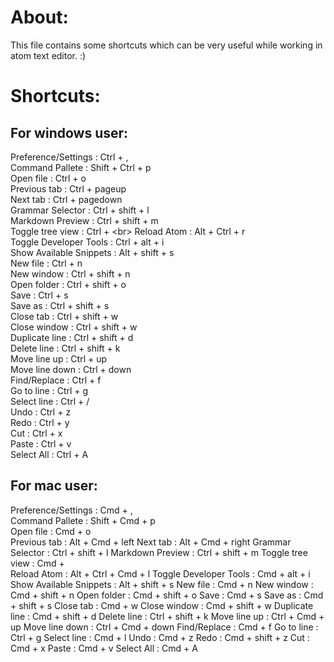 # About:
This file contains some shortcuts which can be very useful while working in atom text editor. :)



# Shortcuts:

## For windows user:
Preference/Settings : Ctrl + ,<br>
Command Pallete : Shift + Ctrl + p<br>
Open file : Ctrl + o<br>
Previous tab : Ctrl + pageup<br>
Next tab : Ctrl + pagedown<br>
Grammar Selector : Ctrl + shift + l<br>
Markdown Preview : Ctrl + shift + m<br>
Toggle tree view : Ctrl + \<br>
Reload Atom : Alt + Ctrl + r<br>
Toggle Developer Tools : Ctrl + alt + i<br>
Show Available Snippets : Alt + shift + s<br>
New file : Ctrl + n<br>
New window : Ctrl + shift + n<br>
Open folder : Ctrl + shift + o<br>
Save : Ctrl + s<br>
Save as : Ctrl + shift + s<br>
Close tab : Ctrl + shift + w<br>
Close window : Ctrl + shift + w<br>
Duplicate line : Ctrl + shift + d<br>
Delete line : Ctrl + shift + k<br>
Move line up : Ctrl + up<br>
Move line down : Ctrl + down<br>
Find/Replace : Ctrl + f<br>
Go to line : Ctrl + g<br>
Select line : Ctrl + /<br>
Undo : Ctrl + z<br>
Redo : Ctrl + y<br>
Cut : Ctrl + x<br>
Paste : Ctrl + v<br>
Select All : Ctrl + A<br>

## For mac user:
Preference/Settings : Cmd + ,<br>
Command Pallete : Shift + Cmd + p<br>
Open file : Cmd + o<br>
Previous tab : Alt + Cmd + left
Next tab : Alt + Cmd + right
Grammar Selector : Ctrl + shift + l
Markdown Preview : Ctrl + shift + m
Toggle tree view : Cmd + \
Reload Atom : Alt + Ctrl + Cmd + l
Toggle Developer Tools : Cmd + alt + i
Show Available Snippets : Alt + shift + s
New file : Cmd + n
New window : Cmd + shift + n
Open folder : Cmd + shift + o
Save : Cmd + s
Save as : Cmd + shift + s
Close tab : Cmd + w
Close window : Cmd + shift + w
Duplicate line : Cmd + shift + d
Delete line : Ctrl + shift + k
Move line up : Ctrl + Cmd + up
Move line down : Ctrl + Cmd + down
Find/Replace : Cmd + f
Go to line : Ctrl + g
Select line : Cmd + l
Undo : Cmd + z
Redo : Cmd + shift + z
Cut : Cmd + x
Paste : Cmd + v
Select All : Cmd + A
